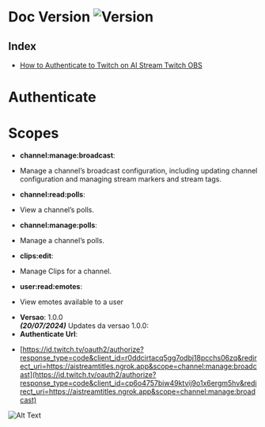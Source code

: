 # Doc Version ![Version](https://img.shields.io/badge/version-1.0.0-blue.svg)

## Index
- [How to Authenticate to Twitch on AI Stream Twitch OBS](#Authenticate)
#
#
#
#
#
#
#
#
#
#
#
#
#
#
#
# Authenticate 
# Scopes
* **channel:manage:broadcast**: 
- Manage a channel’s broadcast configuration, including updating channel configuration and managing stream markers and stream tags.
* **channel:read:polls**: 
- View a channel’s polls.
* **channel:manage:polls**: 
- Manage a channel’s polls.
* **clips:edit**: 
- Manage Clips for a channel.
* **user:read:emotes**: 
- View emotes available to a user








* **Versao**: 1.0.0    
***(20/07/2024)***
Updates da versao 1.0.0:
* **Authenticate Url**: 
- [https://id.twitch.tv/oauth2/authorize?response_type=code&client_id=r0ddcirtacq5gg7odbj18pcchs06zq&redirect_uri=https://aistreamtitles.ngrok.app&scope=channel:manage:broadcast](https://id.twitch.tv/oauth2/authorize?response_type=code&client_id=cp6o4757biw49ktvij9o1x6ergm5hv&redirect_uri=https://aistreamtitles.ngrok.app&scope=channel:manage:broadcast)






![Alt Text](image/represent_1.png)
